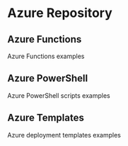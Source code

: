# Azure Repository

## Azure Functions
Azure Functions examples

## Azure PowerShell
Azure PowerShell scripts examples

## Azure Templates
Azure deployment templates examples
